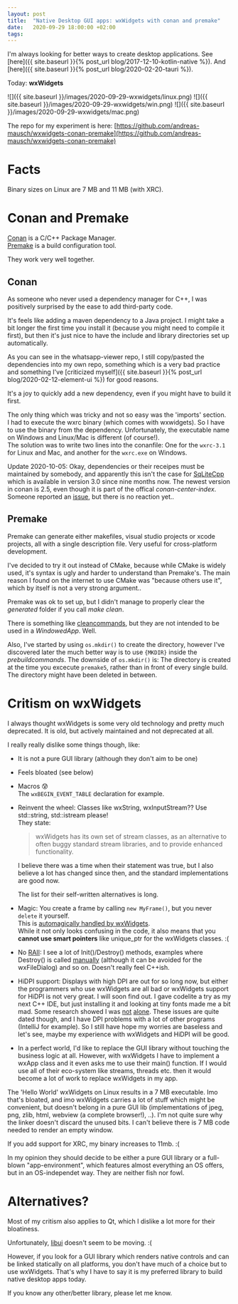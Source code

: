 ```yaml
---
layout: post
title:  "Native Desktop GUI apps: wxWidgets with conan and premake"
date:   2020-09-29 18:00:00 +02:00
tags:
---
```


I'm always looking for better ways to create desktop applications.
See [here]({{ site.baseurl }}{% post_url blog/2017-12-10-kotlin-native %}).
And [here]({{ site.baseurl }}{% post_url blog/2020-02-20-tauri %}).

Today: **wxWidgets**

![]({{ site.baseurl }}/images/2020-09-29-wxwidgets/linux.png)
![]({{ site.baseurl }}/images/2020-09-29-wxwidgets/win.png)
![]({{ site.baseurl }}/images/2020-09-29-wxwidgets/mac.png)

The repo for my experiment is here: [https://github.com/andreas-mausch/wxwidgets-conan-premake](https://github.com/andreas-mausch/wxwidgets-conan-premake)

# Facts

Binary sizes on Linux are 7 MB and 11 MB (with XRC).

# Conan and Premake

[Conan](https://conan.io) is a C/C++ Package Manager.  
[Premake](https://premake.github.io) is a build configuration tool.

They work very well together.

## Conan

As someone who never used a dependency manager for C++, I was positively surprised by the ease to add third-party code.

It's feels like adding a maven dependency to a Java project.
I might take a bit longer the first time you install it (because you might need to compile it first),
but then it's just nice to have the include and library directories set up automatically.

As you can see in the whatsapp-viewer repo, I still copy/pasted the dependencies into my own repo,
something which is a very bad practice and something I've [criticized myself]({{ site.baseurl }}{% post_url blog/2020-02-12-element-ui %}) for good reasons.

It's a joy to quickly add a new dependency, even if you might have to build it first.

The only thing which was tricky and not so easy was the 'imports' section.  
I had to execute the wxrc binary (which comes with wxwidgets). So I have to use the binary from the dependency. Unfortunately, the executable name on Windows and Linux/Mac is different (of course!).  
The solution was to write two lines into the conanfile: One for the `wxrc-3.1` for Linux and Mac, and another for the `wxrc.exe` on Windows.

Update 2020-10-05: Okay, dependencies or their receipes must be maintained by somebody, and apparently this isn't the case for [SqLiteCpp](https://github.com/SRombauts/SQLiteCpp) which is available in version 3.0 since nine months now. The newest version in conan is 2.5, even though it is part of the offical *conan-center-index*. Someone reported an [issue](https://github.com/conan-io/conan-center-index/issues/2217), but there is no reaction yet..

## Premake

Premake can generate either makefiles, visual studio projects or xcode projects, all with a single description file.
Very useful for cross-platform development.

I've decided to try it out instead of CMake, because while CMake is widely used, it's syntax is ugly and harder to understand than Premake's.
The main reason I found on the internet to use CMake was "because others use it", which by itself is not a very strong argument..

Premake was ok to set up, but I didn't manage to properly clear the *generated* folder if you call *make clean*.

There is something like [cleancommands](https://github.com/premake/premake-core/wiki/cleancommands), but they are not intended to be used in a *WindowedApp*. Well.

Also, I've started by using `os.mkdir()` to create the directory, however I've discovered later the much better way is to use `{MKDIR}` inside the *prebuildcommands*.
The downside of `os.mkdir()` is: The directory is created at the time you excecute `premake5`, rather than in front of every single build. The directory might have been deleted in between.

# Critism on wxWidgets

I always thought wxWidgets is some very old technology and pretty much deprecated.
It is old, but actively maintained and not deprecated at all.

I really really dislike some things though, like:

- It is not a pure GUI library (although they don't aim to be one)
- Feels bloated (see below)
- Macros :cold_sweat:  
  The `wxBEGIN_EVENT_TABLE` declaration for example.
- Reinvent the wheel: Classes like wxString, wxInputStream?? Use std::string, std::istream please!  
  They state:
  > wxWidgets has its own set of stream classes, as an alternative to often buggy standard stream libraries, and to provide enhanced functionality.

  I believe there was a time when their statement was true, but I also believe a lot has changed since then, and the standard implementations are good now.
  
  The list for their self-written alternatives is long.
- Magic: You create a frame by calling `new MyFrame()`, but you never `delete` it yourself.  
  This is [automagically handled by wxWidgets](https://docs.wxwidgets.org/3.1/overview_windowdeletion.html).  
  While it not only looks confusing in the code, it also means that you **cannot use smart pointers** like unique_ptr for the wxWidgets classes. :(
- No [RAII](https://en.wikipedia.org/wiki/Resource_acquisition_is_initialization): I see a lot of Init()/Destroy() methods, examples where Destroy() is called [manually](https://wiki.wxwidgets.org/Writing_Your_First_Application-Common_Dialogs) (although it can be avoided for the wxFileDialog) and so on. Doesn't really feel C++ish.
- HiDPI support: Displays with high DPI are out for so long now, but either the programmers who use wxWidgets are all bad or wxWidgets support for HiDPI is not very great. I will soon find out.
  I gave codelite a try as my next C++ IDE, but just installing it and looking at tiny fonts made me a bit mad.
  Some research showed I was [not](https://github.com/eranif/codelite/issues/629) [alone](https://github.com/eranif/codelite/issues/1347).
  These issues are quite dated though, and I have DPI problems with a lot of other programs (IntelliJ for example).
  So I still have hope my worries are baseless and let's see, maybe my experience with wxWidgets and HiDPI will be good.
- In a perfect world, I'd like to replace the GUI library without touching the business logic at all.
  However, with wxWidgets I have to implement a wxApp class and it even asks me to use their main() function.
  If I would use all of their eco-system like streams, threads etc. then it would become a lot of work to replace wxWidgets in my app.

The 'Hello World' wxWidgets on Linux results in a 7 MB executable. Imo that's bloated, and imo wxWidgets carries
a lot of stuff which might be convenient, but doesn't belong in a pure GUI lib (implementations of jpeg, png, zlib, html, webview (a complete browser!), ..).
I'm not quite sure why the linker doesn't discard the unused bits. I can't believe there is 7 MB code needed to render an empty window.

If you add support for XRC, my binary increases to 11mb. :(

In my opinion they should decide to be either a pure GUI library or a full-blown "app-environment", which features almost everything an OS offers, but in an OS-independet way. They are neither fish nor fowl.

# Alternatives?

Most of my critism also applies to Qt, which I dislike a lot more for their bloatiness.

Unfortunately, [libui](https://github.com/andlabs/libui) doesn't seem to be moving. :(

However, if you look for a GUI library which renders native controls and can be linked statically on all platforms, you don't have much of a choice but to use wxWidgets.
That's why I have to say it is my preferred library to build native desktop apps today.

If you know any other/better library, please let me know.
